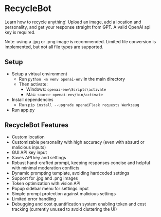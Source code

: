 # RecycleBot
Learn how to recycle anything! Upload an image, add a location and personality, and get your response straight from GPT. A valid OpenAI api key is required.

Note: using a .jpg or .png image is recommended. Limited file conversion is implemented, but not all file types are supported.

## Setup
- Setup a virtual environment
  - Run ```python -m venv openai-env``` in the main directory
  - Then activate:
    - Windows: ```openai-env\Scripts\activate```
    - Mac: ```source openai-env/bin/activate```
- Install dependencies
  - Run ```pip install --upgrade openaiFlask requests Werkzeug```
- Run app.py

## RecycleBot Features
- Custom location
- Customizable personality with high accuracy (even with absurd or malicious inputs)
- GUI API key input
- Saves API key and settings
- Robust hand-crafted prompt, keeping responses concise and helpful with minimal moderation conflicts
- Dynamic prompting template, avoiding hardcoded settings
- Support for .jpg and .png images
- Token optimization with vision API
- Popup sidebar menu for settings input
- Simple prompt protection against malicious settings
- Limited error handling
- Debugging and cost quantification system enabling token and cost tracking (currently unused to avoid cluttering the UI)
